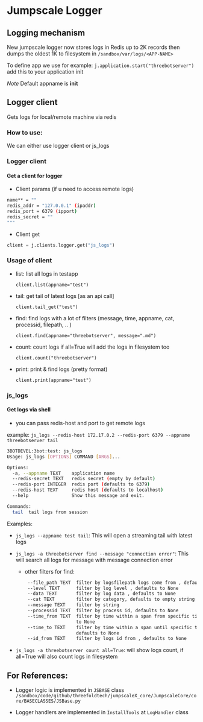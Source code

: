 # Jumpscale Logger

## Logging mechanism

New jumpscale logger now stores logs in Redis up to 2K records then dumps the oldest 1K to filesystem
in `/sandbox/var/logs/<APP-NAME>`

To define app we use for example: `j.application.start("threebotserver")` add this to your application init

*Note* Default appname is **init**

## Logger client

Gets logs for local/remote machine via redis

### How to use:

We can either use logger client or js_logs

### Logger client

#### Get a client for logger

- Client params (if u need to access remote logs)

```bash
name** = ""
redis_addr = "127.0.0.1" (ipaddr)
redis_port = 6379 (ipport)
redis_secret = ""
"""
```

- Client get

```python
client = j.clients.logger.get("js_logs")
```

### Usage of client

- list:  list all logs in testapp

    `client.list(appname="test")`

- tail: get tail of latest logs [as an api call]

    `client.tail_get("test") `

- find: find logs with a lot of filters (message, time, appname, cat, processid, filepath, .. )

    `client.find(appname="threebotserver", message=".md")`

- count: count logs if all=True will add the logs in filesystem too

    `client.count("threebotserver") `

- print: print & find logs (pretty format)

    `client.print(appname="test")`


### js_logs

#### Get logs via shell

- you can pass redis-host and port to get remote logs

example: `js_logs --redis-host 172.17.0.2 --redis-port 6379 --appname threebotserver tail`

```bash
3BOTDEVEL:3bot:test: js_logs
Usage: js_logs [OPTIONS] COMMAND [ARGS]...

Options:
  -a, --appname TEXT    application name
  --redis-secret TEXT   redis secret (empty by default)
  --redis-port INTEGER  redis port (defaults to 6379)
  --redis-host TEXT     redis host (defaults to localhost)
  --help                Show this message and exit.

Commands:
  tail  tail logs from session
```

Examples:

- `js_logs --appname test tail`: This will open a streaming tail with latest logs

- `js_logs -a threebotserver find --message "connection error"`: This will search all logs for message with message connection error
    - other filters for find:

         ```bash
          --file_path TEXT  filter by logsfilepath logs come from , defaults to None
          --level TEXT      filter by log level , defaults to None
          --data TEXT       filter by log data , defaults to None
          --cat TEXT        filter by category, defaults to empty string
          --message TEXT    filter by string
          --processid TEXT  filter by process id, defaults to None
          --time_from TEXT  filter by time within a span from specific time, defaults
                            to None
          --time_to TEXT    filter by time within a span until specific time ,
                            defaults to None
          --id_from TEXT    filter by logs id from , defaults to None
        ```

- `js_logs -a threebotserver count all=True`: will show logs count, if all=True will also count logs in filesystem

## For References:

- Logger logic is implemented in `JSBASE` class `/sandbox/code/github/threefoldtech/jumpscaleX_core/JumpscaleCore/core/BASECLASSES/JSBase.py`

- Logger handlers are implemented in `InstallTools` at `LogHandler` class
